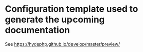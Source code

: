 # Configuration template used to generate the upcoming documentation

See https://hydephp.github.io/develop/master/preview/
